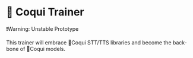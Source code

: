 # 👟 Coqui Trainer
❗Warning: Unstable Prototype

This trainer will embrace 🐸Coqui STT/TTS libraries and become the back-bone of 🐸Coqui models.